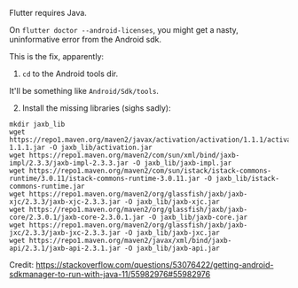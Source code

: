Flutter requires Java.  

On `flutter doctor --android-licenses`, you might get a nasty, uninformative error from the Android sdk.  

This is the fix, apparently:  
1. `cd` to the Android tools dir.  

It'll be something like `Android/Sdk/tools`.  

2. Install the missing libraries (sighs sadly):  

```
mkdir jaxb_lib
wget https://repo1.maven.org/maven2/javax/activation/activation/1.1.1/activation-1.1.1.jar -O jaxb_lib/activation.jar
wget https://repo1.maven.org/maven2/com/sun/xml/bind/jaxb-impl/2.3.3/jaxb-impl-2.3.3.jar -O jaxb_lib/jaxb-impl.jar
wget https://repo1.maven.org/maven2/com/sun/istack/istack-commons-runtime/3.0.11/istack-commons-runtime-3.0.11.jar -O jaxb_lib/istack-commons-runtime.jar
wget https://repo1.maven.org/maven2/org/glassfish/jaxb/jaxb-xjc/2.3.3/jaxb-xjc-2.3.3.jar -O jaxb_lib/jaxb-xjc.jar
wget https://repo1.maven.org/maven2/org/glassfish/jaxb/jaxb-core/2.3.0.1/jaxb-core-2.3.0.1.jar -O jaxb_lib/jaxb-core.jar
wget https://repo1.maven.org/maven2/org/glassfish/jaxb/jaxb-jxc/2.3.3/jaxb-jxc-2.3.3.jar -O jaxb_lib/jaxb-jxc.jar
wget https://repo1.maven.org/maven2/javax/xml/bind/jaxb-api/2.3.1/jaxb-api-2.3.1.jar -O jaxb_lib/jaxb-api.jar
```

Credit: https://stackoverflow.com/questions/53076422/getting-android-sdkmanager-to-run-with-java-11/55982976#55982976

